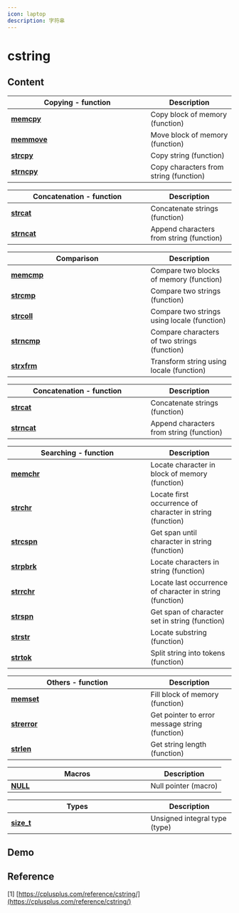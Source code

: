 ```yaml
---
icon: laptop
description: 字符串
---
```


# cstring

## Content

<table><thead><tr><th width="298">Copying - function</th><th>Description</th></tr></thead><tbody><tr><td><a href="https://cplusplus.com/reference/cstring/memcpy/"><strong>memcpy</strong></a></td><td>Copy block of memory (function)</td></tr><tr><td><a href="https://cplusplus.com/reference/cstring/memmove/"><strong>memmove</strong></a></td><td>Move block of memory (function)</td></tr><tr><td><a href="https://cplusplus.com/reference/cstring/strcpy/"><strong>strcpy</strong></a></td><td>Copy string (function)</td></tr><tr><td><a href="https://cplusplus.com/reference/cstring/strncpy/"><strong>strncpy</strong></a></td><td>Copy characters from string (function)</td></tr></tbody></table>

<table><thead><tr><th width="298">Concatenation - function</th><th>Description</th></tr></thead><tbody><tr><td><a href="https://cplusplus.com/reference/cstring/strcat/"><strong>strcat</strong></a></td><td>Concatenate strings (function)</td></tr><tr><td><a href="https://cplusplus.com/reference/cstring/strncat/"><strong>strncat</strong></a></td><td>Append characters from string (function)</td></tr></tbody></table>

<table><thead><tr><th width="298">Comparison</th><th>Description</th></tr></thead><tbody><tr><td><a href="https://cplusplus.com/reference/cstring/memcmp/"><strong>memcmp</strong></a></td><td>Compare two blocks of memory (function)</td></tr><tr><td><a href="https://cplusplus.com/reference/cstring/strcmp/"><strong>strcmp</strong></a></td><td>Compare two strings (function)</td></tr><tr><td><a href="https://cplusplus.com/reference/cstring/strcoll/"><strong>strcoll</strong></a></td><td>Compare two strings using locale (function)</td></tr><tr><td><a href="https://cplusplus.com/reference/cstring/strncmp/"><strong>strncmp</strong></a></td><td>Compare characters of two strings (function)</td></tr><tr><td><a href="https://cplusplus.com/reference/cstring/strxfrm/"><strong>strxfrm</strong></a></td><td>Transform string using locale (function)</td></tr></tbody></table>

<table><thead><tr><th width="298">Concatenation - function</th><th>Description</th></tr></thead><tbody><tr><td><a href="https://cplusplus.com/reference/cstring/strcat/"><strong>strcat</strong></a></td><td>Concatenate strings (function)</td></tr><tr><td><a href="https://cplusplus.com/reference/cstring/strncat/"><strong>strncat</strong></a></td><td>Append characters from string (function)</td></tr></tbody></table>

<table><thead><tr><th width="298">Searching - function</th><th>Description</th></tr></thead><tbody><tr><td><a href="https://cplusplus.com/reference/cstring/memchr/"><strong>memchr</strong></a></td><td>Locate character in block of memory (function)</td></tr><tr><td><a href="https://cplusplus.com/reference/cstring/strchr/"><strong>strchr</strong></a></td><td>Locate first occurrence of character in string (function)</td></tr><tr><td><a href="https://cplusplus.com/reference/cstring/strcspn/"><strong>strcspn</strong></a></td><td>Get span until character in string (function)</td></tr><tr><td><a href="https://cplusplus.com/reference/cstring/strpbrk/"><strong>strpbrk</strong></a></td><td>Locate characters in string (function)</td></tr><tr><td><a href="https://cplusplus.com/reference/cstring/strrchr/"><strong>strrchr</strong></a></td><td>Locate last occurrence of character in string (function)</td></tr><tr><td><a href="https://cplusplus.com/reference/cstring/strspn/"><strong>strspn</strong></a></td><td>Get span of character set in string (function)</td></tr><tr><td><a href="https://cplusplus.com/reference/cstring/strstr/"><strong>strstr</strong></a></td><td>Locate substring (function)</td></tr><tr><td><a href="https://cplusplus.com/reference/cstring/strtok/"><strong>strtok</strong></a></td><td>Split string into tokens (function)</td></tr></tbody></table>

<table><thead><tr><th width="298">Others - function</th><th>Description</th></tr></thead><tbody><tr><td><a href="https://cplusplus.com/reference/cstring/memset/"><strong>memset</strong></a></td><td>Fill block of memory (function)</td></tr><tr><td><a href="https://cplusplus.com/reference/cstring/strerror/"><strong>strerror</strong></a></td><td>Get pointer to error message string (function)</td></tr><tr><td><a href="https://cplusplus.com/reference/cstring/strlen/"><strong>strlen</strong></a></td><td>Get string length (function)</td></tr></tbody></table>

<table><thead><tr><th width="298">Macros</th><th>Description</th></tr></thead><tbody><tr><td><a href="https://cplusplus.com/reference/cstring/NULL/"><strong>NULL</strong></a></td><td>Null pointer (macro)</td></tr></tbody></table>

<table><thead><tr><th width="298">Types</th><th>Description</th></tr></thead><tbody><tr><td><a href="https://cplusplus.com/reference/cstring/size_t/"><strong>size_t</strong></a></td><td>Unsigned integral type (type)</td></tr></tbody></table>

## Demo



## Reference

\[1] [https://cplusplus.com/reference/cstring/](https://cplusplus.com/reference/cstring/)

